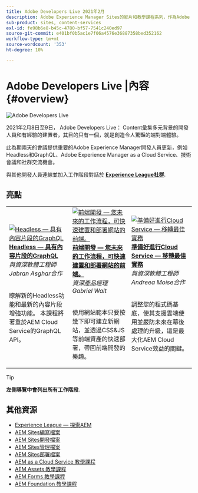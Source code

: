 ```yaml
---
title: Adobe Developers Live 2021年2月
description: Adobe Experience Manager Sites的影片和教學課程系列，作為Adobe Developers Live內容活動的一部分提供。
sub-product: sites, content-services
exl-id: fe98b6e8-b45c-4780-bf57-7541c240ed97
source-git-commit: e401bf0b5ac1e7f06a4576e36887358bed352162
workflow-type: tm+mt
source-wordcount: '353'
ht-degree: 10%

---
```


# Adobe Developers Live |內容 {#overview}

<img alt="Adobe Developers Live" src="/help/adobe-developers-live/assets/adl.png" />

2021年2月8日至9日， Adobe Developers Live： Content彙集多元背景的開發人員和有經驗的建置者，其目的只有一個，就是創造令人驚豔的端對端體驗。

此為期兩天的會議提供重要的Adobe Experience Manager開發人員更新，例如Headless和GraphQL、Adobe Experience Manager as a Cloud Service、技術會議和社群交流機會。

與其他開發人員連線並加入工作階段對話於 **[Experience League社群](https://adobe.ly/36Yd3v6)**.

## 亮點

<table>
  <tr>
   <td>
      <a href="headless-graphql-content-fragments.md">
      <img alt="Headless — 具有內容片段的GraphQL" src="/help/adobe-developers-live/assets/jabran.png"/>
      </a>
      <div>
         <a href="headless-graphql-content-fragments.md"><strong>Headless — 具有內容片段的GraphQL</strong></a>         
         <br/><em>與資深軟體工程師Jabran Asghar合作</em>
      </div>
      <p>
        <br/>
         瞭解新的Headless功能和最新的內容片段增強功能。 本課程將著重於AEM Cloud Service的GraphQL API。
      </p>
     </td>   
     <td>
      <a href="rapid-frontend-devlopment.md">
      <img alt="前端開發 — 您未來的工作流程，可快速建置和部署網站的前端。" src="/help/adobe-developers-live/assets/gabriel.png"/>
      </a>
      <div>
         <a href="rapid-frontend-devlopment.md"><strong>前端開發 — 您未來的工作流程，可快速建置和部署網站的前端。</strong></a>
         <br/><em>資深產品經理Gabriel Walt</em>
      </div>
      <p>
        <br/>
         使用網站範本只要按幾下即可建立新網站，並透過CSS&amp;JS等前端資產的快速部署，帶回前端開發的樂趣。
      </p>
   </td>
   </td>
     <td>
      <a href="get-ready-aem-cloud.md">
      <img alt="準備好進行Cloud Service — 移轉最佳實務" src="/help/adobe-developers-live/assets/andreea.png"/>
      </a>
      <div>
         <a href="get-ready-aem-cloud.md"><strong>準備好進行Cloud Service — 移轉最佳實務</strong></a>
         <br/><em>與資深軟體工程師Andreea Moise合作</em>
      </div>
      <p>
        <br/>
         調整您的程式碼基底，使其支援雲端使用並嚴防未來在幕後處理的升級，這是最大化AEM Cloud Service效益的關鍵。
      </p>
   </td>
  </tr>
</table>

>[!TIP]
>
>**左側導覽中會列出所有工作階段**.

## 其他資源

* [Experience League — 探索AEM](https://experienceleague.adobe.com/#recommended/solutions/experience-manager)
* [AEM Sites編寫檔案](https://experienceleague.adobe.com/docs/experience-manager-65/authoring/home.html)
* [AEM Sites開發檔案](https://experienceleague.adobe.com/docs/experience-manager-65/developing/home.html)
* [AEM Sites管理檔案](https://experienceleague.adobe.com/docs/experience-manager-65/administering/home.html)
* [AEM Sites部署檔案](https://experienceleague.adobe.com/docs/experience-manager-65/deploying/home.html)
* [AEM as a Cloud Service 教學課程](https://experienceleague.adobe.com/docs/experience-manager-learn/cloud-service/overview.html)
* [AEM Assets 教學課程](https://experienceleague.adobe.com/docs/experience-manager-learn/assets/overview.html)
* [AEM Forms 教學課程](https://experienceleague.adobe.com/docs/experience-manager-learn/forms/overview.html)
* [AEM Foundation 教學課程](https://experienceleague.adobe.com/docs/experience-manager-learn/foundation/overview.html)
